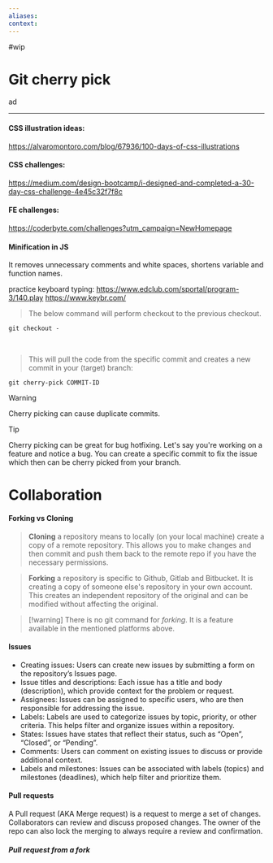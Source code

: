 ```yaml
---
aliases:
context:
---
```


#wip

# Git cherry pick

ad

---

#### CSS illustration ideas:
https://alvaromontoro.com/blog/67936/100-days-of-css-illustrations

#### CSS challenges:
https://medium.com/design-bootcamp/i-designed-and-completed-a-30-day-css-challenge-4e45c32f7f8c

#### FE challenges:
https://coderbyte.com/challenges?utm_campaign=NewHomepage


#### Minification in JS
It removes unnecessary comments and white spaces, shortens variable and function names.


practice keyboard typing:
https://www.edclub.com/sportal/program-3/140.play
https://www.keybr.com/




> The below command will perform checkout to the previous checkout.

	git checkout -

<br/>


> This will pull the code from the specific commit and creates a new commit in your (target) branch:

	git cherry-pick COMMIT-ID

> [!warning]
> Cherry picking can cause duplicate commits.

> [!tip]
> Cherry picking can be great for bug hotfixing.
> Let's say you're working on a feature and notice a bug.
> You can create a specific commit to fix the issue which then can be cherry picked from your branch.



# Collaboration

#### Forking vs Cloning

> **Cloning** a repository means to locally (on your local machine) create a copy of a remote repository. This allows you to make changes and then commit and push them back to the remote repo if you have the necessary permissions.

> **Forking** a repository is specific to Github, Gitlab and Bitbucket. It is creating a copy of someone else's repository in your own account. This creates an independent repository of the original and can be modified without affecting the original.

> [!warning] There is no git command for *forking*. It is a feature available in the mentioned platforms above.


#### Issues

- Creating issues: Users can create new issues by submitting a form on the repository’s Issues page.
- Issue titles and descriptions: Each issue has a title and body (description), which provide context for the problem or request.
- Assignees: Issues can be assigned to specific users, who are then responsible for addressing the issue.
- Labels: Labels are used to categorize issues by topic, priority, or other criteria. This helps filter and organize issues within a repository.
- States: Issues have states that reflect their status, such as “Open”, “Closed”, or “Pending”.
- Comments: Users can comment on existing issues to discuss or provide additional context.
- Labels and milestones: Issues can be associated with labels (topics) and milestones (deadlines), which help filter and prioritize them.

#### Pull requests

A Pull request (AKA Merge request) is a request to merge a set of changes.
Collaborators can review and discuss proposed changes.
The owner of the repo can also lock the merging to always require a review and confirmation.

##### Pull request from a fork
